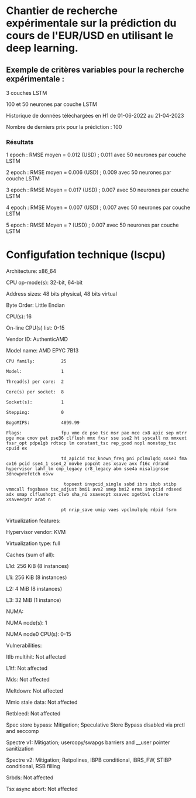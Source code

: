 
# Chantier de recherche expérimentale sur la prédiction du cours de l'EUR/USD en utilisant le deep learning.

## Exemple de critères variables pour la recherche expérimentale :

3 couches LSTM

100 et 50 neurones par couche LSTM

Historique de données téléchargées en H1 de 01-06-2022 au 21-04-2023

Nombre de derniers prix pour la prédiction : 100

### Résultats

1 epoch : RMSE moyen = 0.012 (USD) ; 0.011 avec 50 neurones par couche LSTM

2 epoch : RMSE moyen = 0.006 (USD) ; 0.009 avec 50 neurones par couche LSTM

3 epoch : RMSE Moyen = 0.017 (USD) ; 0.007 avec 50 neurones par couche LSTM

4 epoch : RMSE Moyen = 0.007 (USD) ; 0.007 avec 50 neurones par couche LSTM

5 epoch : RMSE Moyen = ? (USD) ; 0.007 avec 50 neurones par couche LSTM

# Configufation technique (lscpu)

Architecture:            x86_64

  CPU op-mode(s):        32-bit, 64-bit
  
  Address sizes:         48 bits physical, 48 bits virtual
  
  Byte Order:            Little Endian
  
CPU(s):                  16

  On-line CPU(s) list:   0-15
  
Vendor ID:               AuthenticAMD

  Model name:            AMD EPYC 7B13
  
    CPU family:          25
    
    Model:               1
    
    Thread(s) per core:  2
    
    Core(s) per socket:  8
    
    Socket(s):           1
    
    Stepping:            0
    
    BogoMIPS:            4899.99
    
    Flags:               fpu vme de pse tsc msr pae mce cx8 apic sep mtrr pge mca cmov pat pse36 clflush mmx fxsr sse sse2 ht syscall nx mmxext fxsr_opt pdpe1gb rdtscp lm constant_tsc rep_good nopl nonstop_tsc cpuid ex
    
                         td_apicid tsc_known_freq pni pclmulqdq ssse3 fma cx16 pcid sse4_1 sse4_2 movbe popcnt aes xsave avx f16c rdrand hypervisor lahf_lm cmp_legacy cr8_legacy abm sse4a misalignsse 3dnowprefetch osvw
                         
                          topoext invpcid_single ssbd ibrs ibpb stibp vmmcall fsgsbase tsc_adjust bmi1 avx2 smep bmi2 erms invpcid rdseed adx smap clflushopt clwb sha_ni xsaveopt xsavec xgetbv1 clzero xsaveerptr arat n
                          
                         pt nrip_save umip vaes vpclmulqdq rdpid fsrm
                         
Virtualization features: 

  Hypervisor vendor:     KVM
  
  Virtualization type:   full
  
Caches (sum of all):     

  L1d:                   256 KiB (8 instances)
  
  L1i:                   256 KiB (8 instances)
  
  L2:                    4 MiB (8 instances)
  
  L3:                    32 MiB (1 instance)
  
NUMA:                    

  NUMA node(s):          1
  
  NUMA node0 CPU(s):     0-15
  
Vulnerabilities:         

  Itlb multihit:         Not affected
  
  L1tf:                  Not affected
  
  Mds:                   Not affected
  
  Meltdown:              Not affected
  
  Mmio stale data:       Not affected
  
  Retbleed:              Not affected
  
  Spec store bypass:     Mitigation; Speculative Store Bypass disabled via prctl and seccomp
  
  Spectre v1:            Mitigation; usercopy/swapgs barriers and __user pointer sanitization
  
  Spectre v2:            Mitigation; Retpolines, IBPB conditional, IBRS_FW, STIBP conditional, RSB filling
  
  Srbds:                 Not affected
  
  Tsx async abort:       Not affected
  
  
